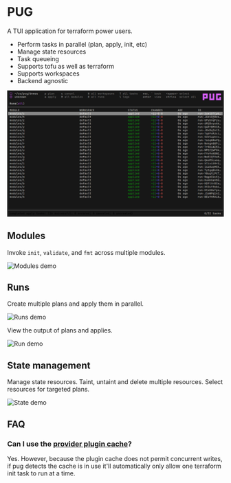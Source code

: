 # PUG

A TUI application for terraform power users.

* Perform tasks in parallel (plan, apply, init, etc)
* Manage state resources
* Task queueing
* Supports tofu as well as terraform
* Supports workspaces
* Backend agnostic

![Applying runs](./demos/output/applied_runs.png)

## Modules

Invoke `init`, `validate`, and `fmt` across multiple modules.

![Modules demo](https://vhs.charm.sh/vhs-3Cy7AzQGztpAUvNmekM7f9.gif)

## Runs

Create multiple plans and apply them in parallel.

![Runs demo](https://vhs.charm.sh/vhs-141kKh9q7Ikije2rN8EBK1.gif)

View the output of plans and applies.

![Run demo](https://vhs.charm.sh/vhs-3qwIobBxxLGB6bC5OR5kYd.gif)

## State management

Manage state resources. Taint, untaint and delete multiple resources. Select resources for targeted plans.

![State demo](https://vhs.charm.sh/vhs-77uh1e8YRXR5Aux8mSU1Z3.gif)

## FAQ

### Can I use the [provider plugin cache](https://developer.hashicorp.com/terraform/cli/config/config-file#provider-plugin-cache)?

Yes. However, because the plugin cache does not permit concurrent writes, if pug detects the cache is in use it'll automatically only allow one terraform init task to run at a time.
